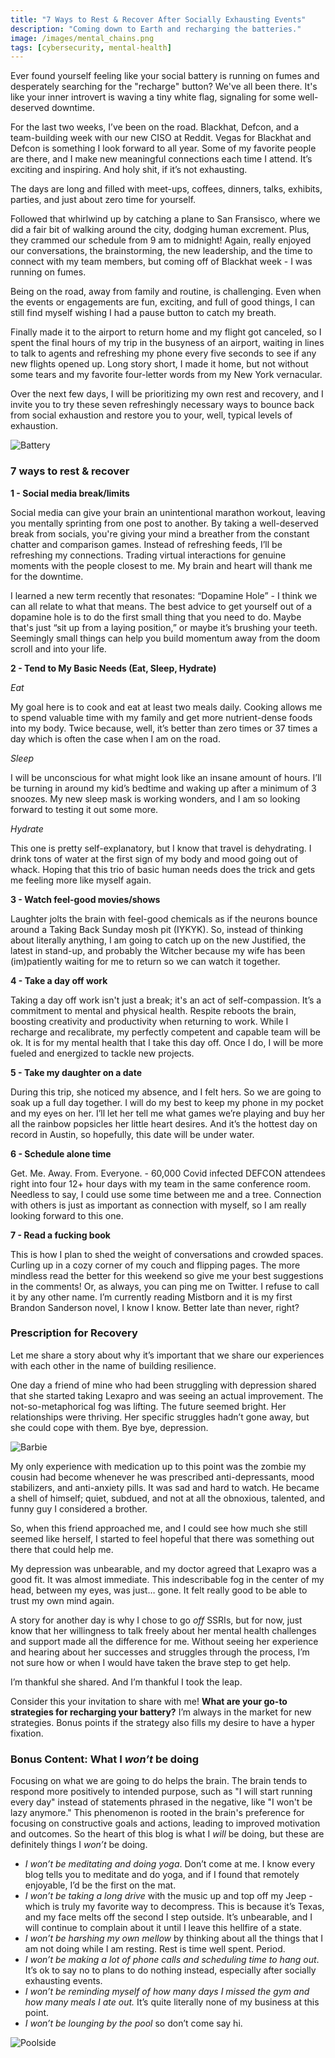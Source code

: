 ```yaml
---
title: "7 Ways to Rest & Recover After Socially Exhausting Events"
description: "Coming down to Earth and recharging the batteries."
image: /images/mental_chains.png
tags: [cybersecurity, mental-health]
---
```


Ever found yourself feeling like your social battery is running on fumes and desperately searching for the "recharge" button? We've all been there. It's like your inner introvert is waving a tiny white flag, signaling for some well-deserved downtime.

For the last two weeks, I’ve been on the road. Blackhat, Defcon, and a team-building week with our new CISO at Reddit. Vegas for Blackhat and Defcon is something I look forward to all year. Some of my favorite people are there, and I make new meaningful connections each time I attend. It’s exciting and inspiring. And holy shit, if it’s not exhausting.

The days are long and filled with meet-ups, coffees, dinners, talks, exhibits, parties, and just about zero time for yourself.

Followed that whirlwind up by catching a plane to San Fransisco, where we did a fair bit of walking around the city, dodging human excrement. Plus, they crammed our schedule from 9 am to midnight! Again, really enjoyed our conversations, the brainstorming, the new leadership, and the time to connect with my team members, but coming off of Blackhat week - I was running on fumes.

Being on the road, away from family and routine, is challenging. Even when the events or engagements are fun, exciting, and full of good things, I can still find myself wishing I had a pause button to catch my breath.

Finally made it to the airport to return home and my flight got canceled, so I spent the final hours of my trip in the busyness of an airport, waiting in lines to talk to agents and refreshing my phone every five seconds to see if any new flights opened up. Long story short, I made it home, but not without some tears and my favorite four-letter words from my New York vernacular.

Over the next few days, I will be prioritizing my own rest and recovery, and I invite you to try these seven refreshingly necessary ways to bounce back from social exhaustion and restore you to your, well, typical levels of exhaustion.

![Battery](/images/battery.gif)

### 7 ways to rest & recover

**1 - Social media break/limits**

Social media can give your brain an unintentional marathon workout, leaving you mentally sprinting from one post to another. By taking a well-deserved break from socials, you're giving your mind a breather from the constant chatter and comparison games. Instead of refreshing feeds, I’ll be refreshing my connections. Trading virtual interactions for genuine moments with the people closest to me. My brain and heart will thank me for the downtime.

I learned a new term recently that resonates: “Dopamine Hole” - I think we can all relate to what that means. The best advice to get yourself out of a dopamine hole is to do the first small thing that you need to do. Maybe that's just “sit up from a laying position,” or maybe it’s brushing your teeth. Seemingly small things can help you build momentum away from the doom scroll and into your life.

**2 - Tend to My Basic Needs (Eat, Sleep, Hydrate)**

_Eat_

My goal here is to cook and eat at least two meals daily. Cooking allows me to spend valuable time with my family and get more nutrient-dense foods into my body. Twice because, well, it’s better than zero times or 37 times a day which is often the case when I am on the road.

_Sleep_

I will be unconscious for what might look like an insane amount of hours. I’ll be turning in around my kid’s bedtime and waking up after a minimum of 3 snoozes. My new sleep mask is working wonders, and I am so looking forward to testing it out some more.

_Hydrate_

This one is pretty self-explanatory, but I know that travel is dehydrating. I drink tons of water at the first sign of my body and mood going out of whack. Hoping that this trio of basic human needs does the trick and gets me feeling more like myself again.

**3 - Watch feel-good movies/shows**

Laughter jolts the brain with feel-good chemicals as if the neurons bounce around a Taking Back Sunday mosh pit (IYKYK). So, instead of thinking about literally anything, I am going to catch up on the new Justified, the latest in stand-up, and probably the Witcher because my wife has been (im)patiently waiting for me to return so we can watch it together.

**4 - Take a day off work**

Taking a day off work isn't just a break; it's an act of self-compassion. It’s a commitment to mental and physical health. Respite reboots the brain, boosting creativity and productivity when returning to work. While I recharge and recalibrate, my perfectly competent and capable team will be ok. It is for my mental health that I take this day off. Once I do, I will be more fueled and energized to tackle new projects.

**5 - Take my daughter on a date**

During this trip, she noticed my absence, and I felt hers. So we are going to soak up a full day together. I will do my best to keep my phone in my pocket and my eyes on her. I’ll let her tell me what games we’re playing and buy her all the rainbow popsicles her little heart desires. And it’s the hottest day on record in Austin, so hopefully, this date will be under water.

**6 - Schedule alone time**

Get. Me. Away. From. Everyone. - 60,000 Covid infected DEFCON attendees right into four 12+ hour days with my team in the same conference room. Needless to say, I could use some time between me and a tree. Connection with others is just as important as connection with myself, so I am really looking forward to this one.

**7 - Read a fucking book**

This is how I plan to shed the weight of conversations and crowded spaces. Curling up in a cozy corner of my couch and flipping pages. The more mindless read the better for this weekend so give me your best suggestions in the comments! Or, as always, you can ping me on Twitter. I refuse to call it by any other name. I’m currently reading Mistborn and it is my first Brandon Sanderson novel, I know I know. Better late than never, right?

### Prescription for Recovery

Let me share a story about why it’s important that we share our experiences with each other in the name of building resilience.

One day a friend of mine who had been struggling with depression shared that she started taking Lexapro and was seeing an actual improvement. The not-so-metaphorical fog was lifting. The future seemed bright. Her relationships were thriving. Her specific struggles hadn’t gone away, but she could cope with them. Bye bye, depression.

![Barbie](/images/barbie.gif)

My only experience with medication up to this point was the zombie my cousin had become whenever he was prescribed anti-depressants, mood stabilizers, and anti-anxiety pills. It was sad and hard to watch. He became a shell of himself; quiet, subdued, and not at all the obnoxious, talented, and funny guy I considered a brother.

So, when this friend approached me, and I could see how much she still seemed like herself, I started to feel hopeful that there was something out there that could help me.

My depression was unbearable, and my doctor agreed that Lexapro was a good fit. It was almost immediate. This indescribable fog in the center of my head, between my eyes, was just… gone. It felt really good to be able to trust my own mind again.

A story for another day is why I chose to go _off_ SSRIs, but for now, just know that her willingness to talk freely about her mental health challenges and support made all the difference for me. Without seeing her experience and hearing about her successes and struggles through the process, I’m not sure how or when I would have taken the brave step to get help.

I’m thankful she shared. And I’m thankful I took the leap.

Consider this your invitation to share with me! **What are your go-to strategies for recharging your battery?** I’m always in the market for new strategies. Bonus points if the strategy also fills my desire to have a hyper fixation.

### Bonus Content: What I _won’t_ be doing

Focusing on what we are going to do helps the brain. The brain tends to respond more positively to intended purpose, such as "I will start running every day" instead of statements phrased in the negative, like "I won't be lazy anymore." This phenomenon is rooted in the brain's preference for focusing on constructive goals and actions, leading to improved motivation and outcomes. So the heart of this blog is what I _will_ be doing, but these are definitely things I _won’t_ be doing.

- _I won’t be meditating and doing yoga_. Don’t come at me. I know every blog tells you to meditate and do yoga, and if I found that remotely enjoyable, I’d be the first on the mat.
- _I won’t be taking a long drive_ with the music up and top off my Jeep - which is truly my favorite way to decompress. This is because it’s Texas, and my face melts off the second I step outside. It’s unbearable, and I will continue to complain about it until I leave this hellfire of a state.
- _I won’t be harshing my own mellow_ by thinking about all the things that I am not doing while I am resting. Rest is time well spent. Period.
- _I won’t be making a lot of phone calls and scheduling time to hang out_. It’s ok to say no to plans to do nothing instead, especially after socially exhausting events.
- _I won’t be reminding myself of how many days I missed the gym and how many meals I ate out._ It’s quite literally none of my business at this point.
- _I won’t be lounging by the pool_ so don’t come say hi.

![Poolside](/images/homer_pool.gif)
